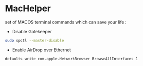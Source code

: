 MacHelper
=========

set of MACOS terminal commands which can save your life : 

* Disable Gatekeeper 

```bash
sudo spctl --master-disable
```

* Enable AirDrop over Ethernet

```bash
defaults write com.apple.NetworkBrowser BrowseAllInterfaces 1
```
